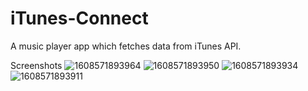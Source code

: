 # iTunes-Connect
A music player app which fetches data from iTunes API.

Screenshots
![1608571893964](https://user-images.githubusercontent.com/64424809/102806232-7a645e00-43e2-11eb-9d49-9064ecd7e413.jpg)
![1608571893950](https://user-images.githubusercontent.com/64424809/102806248-82bc9900-43e2-11eb-8f8e-79f1f2402950.jpg)
![1608571893934](https://user-images.githubusercontent.com/64424809/102806255-86e8b680-43e2-11eb-87c2-fb4481fb5ef4.jpg)
![1608571893911](https://user-images.githubusercontent.com/64424809/102806258-8819e380-43e2-11eb-8f6b-3d01df487e8b.jpg)
